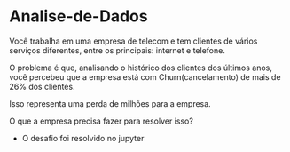 # Analise-de-Dados

Você trabalha em uma empresa de telecom e tem clientes de vários serviços diferentes, entre os principais: internet e telefone.

O problema é que, analisando o histórico dos clientes dos últimos anos, você percebeu que a empresa está com Churn(cancelamento) de mais de 26% dos clientes.

Isso representa uma perda de milhões para a empresa.

O que a empresa precisa fazer para resolver isso?

- O desafio foi resolvido no jupyter 
